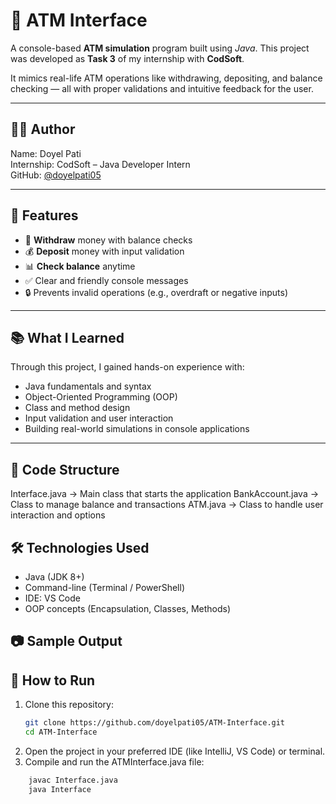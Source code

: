 # 🏧 ATM Interface

A console-based **ATM simulation** program built using *Java*. This project was developed as **Task 3** of my internship with **CodSoft**.

It mimics real-life ATM operations like withdrawing, depositing, and balance checking — all with proper validations and intuitive feedback for the user.

---
## 👩‍💻 Author
Name: Doyel Pati<br>
Internship: CodSoft – Java Developer Intern<br>
GitHub: [@doyelpati05](https://github.com/doyelpati05)

---

## 🚀 Features

- 💸 **Withdraw** money with balance checks
- 💰 **Deposit** money with input validation
- 📊 **Check balance** anytime
- ✅ Clear and friendly console messages
- 🔒 Prevents invalid operations (e.g., overdraft or negative inputs)

---

## 📚 What I Learned

Through this project, I gained hands-on experience with:
- Java fundamentals and syntax
- Object-Oriented Programming (OOP)
- Class and method design
- Input validation and user interaction
- Building real-world simulations in console applications

---

## 🧠 Code Structure

Interface.java       → Main class that starts the application
BankAccount.java        → Class to manage balance and transactions
ATM.java                → Class to handle user interaction and options

## 🛠️ Technologies Used

- Java (JDK 8+)
- Command-line (Terminal / PowerShell)
- IDE: VS Code 
- OOP concepts (Encapsulation, Classes, Methods)

## 📷 Sample Output


## 🚀 How to Run

1. Clone this repository:
   ```bash
   git clone https://github.com/doyelpati05/ATM-Interface.git
   cd ATM-Interface
2. Open the project in your preferred IDE (like IntelliJ, VS Code) or terminal.<br>
3. Compile and run the ATMInterface.java file:<br>
```bash
    javac Interface.java
    java Interface

